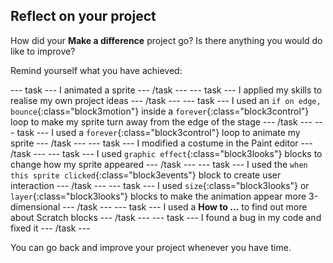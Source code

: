 ## Reflect on your project

How did your **Make a difference** project go? Is there anything you would do like to improve? 

Remind yourself what you have achieved:

--- task ---
I animated a sprite
--- /task ---
--- task ---
I applied my skills to realise my own project ideas
--- /task ---
--- task ---
I used an `if on edge, bounce`{:class="block3motion"} inside a `forever`{:class="block3control"} loop to make my sprite turn away from the edge of the stage
--- /task ---
--- task ---
I used a `forever`{:class="block3control"} loop to animate my sprite
--- /task ---
--- task ---
I modified a costume in the Paint editor
--- /task ---
--- task ---
I used `graphic effect`{:class="block3looks"} blocks to change how my sprite appeared
--- /task ---
--- task ---
I used the `when this sprite clicked`{:class="block3events"} block to create user interaction
--- /task ---
--- task ---
I used `size`{:class="block3looks"} or `layer`{:class="block3looks"} blocks to make the animation appear more 3-dimensional
--- /task ---
--- task ---
I used a **How to ...** to find out more about Scratch blocks
--- /task ---
--- task ---
I found a bug in my code and fixed it
--- /task ---

You can go back and improve your project whenever you have time.
